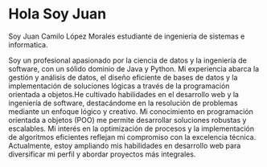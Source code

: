 # Hola Soy Juan
Soy Juan Camilo López Morales estudiante de ingenieria de sistemas e informatica. 

Soy un profesional apasionado por la ciencia de datos y la ingeniería de software, con un sólido dominio de Java y Python. Mi experiencia abarca la gestión y análisis de datos, el diseño eficiente de bases de datos y la implementación de soluciones lógicas a través de la programación orientada a objetos.He cultivado habilidades en el desarrollo web y la ingeniería de software, destacándome en la resolución de problemas mediante un enfoque lógico y creativo. Mi conocimiento en programación orientada a objetos (POO) me permite desarrollar soluciones robustas y escalables. Mi interés en la optimización de procesos y la implementación de algoritmos eficientes reflejan mi compromiso con la excelencia técnica. Actualmente, estoy ampliando mis habilidades en desarrollo web para diversificar mi perfil y abordar proyectos más integrales.


